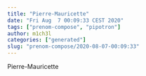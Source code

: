 ```yaml
---
title: "Pierre-Mauricette"
date: "Fri Aug  7 00:09:33 CEST 2020"
tags: ["prenom-compose", "pipotron"]
author: m1ch3l
categories: ["generated"]
slug: "prenom-compose/2020-08-07-00:09:33"
---
```


Pierre-Mauricette
